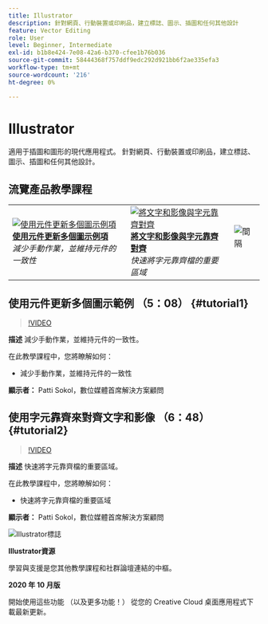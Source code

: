 ```yaml
---
title: Illustrator
description: 針對網頁、行動裝置或印刷品，建立標誌、圖示、插圖和任何其他設計
feature: Vector Editing
role: User
level: Beginner, Intermediate
exl-id: b1b8e424-7e08-42a6-b370-cfee1b76b036
source-git-commit: 58444368f757ddf9edc292d921bb6f2ae335efa3
workflow-type: tm+mt
source-wordcount: '216'
ht-degree: 0%

---
```


# Illustrator

適用于插圖和圖形的現代應用程式。 針對網頁、行動裝置或印刷品，建立標誌、圖示、插圖和任何其他設計。

## 流覽產品教學課程

<table style="table-layout:fixed">
<tr>
 <td>
   <a href="illustrator.md#tutorial1">
      <img alt="使用元件更新多個圖示例項" src="../assets/Illustrator_symbols_sokol_thumbnail.jpg" />
   </a>
    <div>
   <a href="illustrator.md#tutorial1"><strong>使用元件更新多個圖示例項</strong></a>
    </div>
    <em>減少手動作業，並維持元件的一致性</em>
    <br>
  </td>
  <td>
    <a href="illustrator.md#tutorial2">
        <img alt="將文字和影像與字元靠齊對齊" src="../assets/illustrator_glyphAlign_sokol_thumbnail.jpg" />
    </a>
    <div>
    <a href="illustrator.md#tutorial2"><strong>將文字和影像與字元靠齊對齊</strong></a>
    </div>
    <em>快速將字元靠齊檔的重要區域</em>
    <br>
  </td>
  <td>
    <img alt="間隔" src="../assets/Whitespacer.png" />
    <div>
    <br>
  </td>
</tr>
</table>

## 使用元件更新多個圖示範例 （5：08） {#tutorial1}

>[!VIDEO](https://video.tv.adobe.com/v/326816?hidetitle=true)

**描述**
減少手動作業，並維持元件的一致性。

在此教學課程中，您將瞭解如何：
* 減少手動作業，並維持元件的一致性

**顯示者：**
Patti Sokol，數位媒體首席解決方案顧問

## 使用字元靠齊來對齊文字和影像 （6：48） {#tutorial2}

>[!VIDEO](https://video.tv.adobe.com/v/326817?hidetitle=true)

**描述**
快速將字元靠齊檔的重要區域。

在此教學課程中，您將瞭解如何：
* 快速將字元靠齊檔的重要區域

**顯示者：**
Patti Sokol，數位媒體首席解決方案顧問

![Illustrator標誌](../assets/ai_appicon_96.png)

**Illustrator資源**

[](https://helpx.adobe.com/support/illustrator.html)學習與支援是您其他教學課程和社群論壇連結的中樞。

**2020 年 10 月版**

開始使用這些功能 （以及更多功能！） 從您的 Creative Cloud 桌面應用程式下載最新更新。
